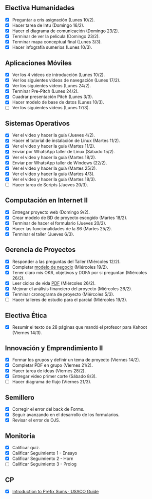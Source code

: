 ## Electiva Humanidades
- [x] Preguntar a cris asignación (Lunes 10/2).
- [x] Hacer tarea de Intu (Domingo 16/2).
- [x] Hacer el diagrama de comunicación (Domingo 23/2).
- [x] Terminar de ver la película (Domingo 23/2).
- [x] Terminar mapa conceptual final (Lunes 3/3).
- [x] Hacer infografía sumerios (Lunes 10/3).

## Aplicaciones Móviles
- [x] Ver los 4 videos de introducción (Lunes 10/2).
- [x] Ver los siguientes videos de navegación (Lunes 17/2).
- [x] Ver los siguientes videos (Lunes 24/2).
- [x] Terminar Pre-Pitch (Lunes 24/2).
- [x] Cuadrar presentación Pitch (Lunes 3/3).
- [x] Hacer modelo de base de datos (Lunes 10/3).
- [ ] Ver los siguientes videos (Lunes 17/3).

## Sistemas Operativos
- [x] Ver el video y hacer la guía (Jueves 4/2).
- [x] Hacer el tutorial de instalación de Linux (Martes 11/2).
- [x] Ver el video y hacer la guía (Martes 11/2).
- [x] Enviar por WhatsApp taller de Linux (Sábado 15/2).
- [x] Ver el video y hacer la guía (Martes 18/2).
- [x] Enviar por WhatsApp taller de Windows (22/2).
- [x] Ver el video y hacer la guía (Martes 25/2).
- [x] Ver el video y hacer la guía (Martes 4/3).
- [x] Ver el video y hacer la guía (Martes 18/3).
- [ ] Hacer tarea de Scripts (Jueves 20/3).

## Computación en Internet II
- [x] Entregar proyecto web (Domingo 9/2).
- [x] Crear modelo de BD de proyecto escogido (Martes 18/2).
- [x] Terminar de hacer el formulario (Jueves 20/2).
- [x] Hacer las funcionalidades de la S6 (Martes 25/2).
- [x] Terminar el taller (Jueves 6/3).

## Gerencia de Proyectos
- [x] Responder a las preguntas del Taller (Miércoles 12/2).
- [x] Completar [modelo de negocio](https://docs.google.com/document/d/1UCS1eo8N4ljkLxxY2LgYtMYKJmqWPVpnU1cTUIGKKbY/edit?usp=sharing) (Miércoles 19/2).
- [x] Tener claro mis OKR, objetivos y DOFA por si preguntan (Miércoles 26/2).
- [x] Leer ciclos de vida [PDF](https://www.icesi.edu.co/moodle/pluginfile.php/1121117/mod_page/content/230/Sesio%CC%81n%204%20-%20Ciclo%20de%20vida%20del%20desarrollo%20del%20producto%2C%20servicio%20o%20resultado.pdf?time=1739996123330) (Miércoles 26/2).
- [x] Mejorar el análisis financiero del proyecto (Miércoles 26/2).
- [x] Terminar cronograma de proyecto (Miércoles 5/3).
- [ ] Hacer talleres de estudio para el parcial (Miércoles 19/3).

## Electiva Ética
- [x] Resumir el texto de 28 páginas que mandó el profesor para Kahoot (Viernes 14/3).

## Innovación y Emprendimiento II
- [x] Formar los grupos y definir un tema de proyecto (Viernes 14/2).
- [x] Completar PDF en grupo (Viernes 21/2).
- [x] Hacer tarea de ideas (Viernes 28/2).
- [x] Entregar video primer corte (Sábado 8/3).
- [ ] Hacer diagrama de flujo (Viernes 21/3).

## Semillero
- [x] Corregir el error del back de Forms.
- [x] Seguir avanzando en el desarrollo de los formularios.
- [x] Revisar el error de OJS.

## Monitoria
- [x] Calificar quiz.
- [x] Calificar Seguimiento 1 - Ensayo
- [x] Calificar Seguimiento 2 - Horn
- [ ] Calificar Seguimiento 3 - Prolog

## CP
- [x] [Introduction to Prefix Sums · USACO Guide](https://usaco.guide/silver/prefix-sums?lang=cpp)